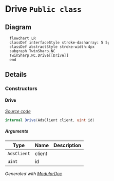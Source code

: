 # Drive `Public class`

## Diagram
```mermaid
  flowchart LR
  classDef interfaceStyle stroke-dasharray: 5 5;
  classDef abstractStyle stroke-width:4px
  subgraph TwinSharp.NC
  TwinSharp.NC.Drive[[Drive]]
  end
```

## Details
### Constructors
#### Drive
[*Source code*](https://github.com///blob//TwinSharp/NC/Drive.cs#L10)
```csharp
internal Drive(AdsClient client, uint id)
```
##### Arguments
| Type | Name | Description |
| --- | --- | --- |
| `AdsClient` | client |   |
| `uint` | id |   |

*Generated with* [*ModularDoc*](https://github.com/hailstorm75/ModularDoc)
